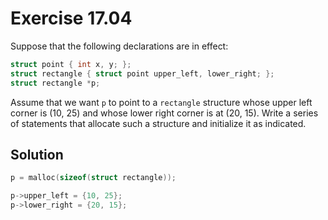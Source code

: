 # Exercise 17.04

Suppose that the following declarations are in effect:

```c
struct point { int x, y; };
struct rectangle { struct point upper_left, lower_right; };
struct rectangle *p;
```

Assume that we want `p` to point to a `rectangle` structure whose upper left corner
is (10, 25) and whose lower right corner is at (20, 15). Write a series of statements
that allocate such a structure and initialize it as indicated.

## Solution

```c
p = malloc(sizeof(struct rectangle));

p->upper_left = {10, 25};
p->lower_right = {20, 15};
```
